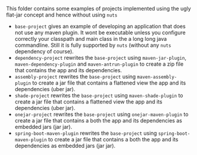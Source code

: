 This folder contains some examples of projects implemented using the ugly flat-jar concept and hence without using `nuts`

* `base-project` gives an example of developing an application that does not use any maven plugin. It wont be executable unless you configure correctly your classpath and main class in the a long long java commandline. Still it is fully supported by `nuts` (without any `nuts` dependency of course).
* `dependency-project` rewrites the `base-project` using `maven-jar-plugin`, `maven-dependency-plugin` and `maven-antrun-plugin` to create a zip file that contains the app and its dependencies.
* `assembly-project` rewrites the `base-project` using `maven-assembly-plugin`  to create a jar file that contains a flattened view the app and its dependencies (uber jar).
* `shade-project` rewrites the `base-project` using `maven-shade-plugin` to create a jar file that contains a flattened view the app and its dependencies (uber jar).
* `onejar-project` rewrites the `base-project` using `onejar-maven-plugin` to create a jar file that contains a both the app and its dependencies as embedded jars (jar jar).  
* `spring-boot-maven-plugin` rewrites the `base-project` using `spring-boot-maven-plugin` to create a jar file that contains a both the app and its dependencies as embedded jars (jar jar).  
